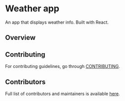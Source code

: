 # Weather app

An app that displays weather info. Built with React.

## Overview

## Contributing

For contributing guidelines, go through [CONTRIBUTING](.github/CONTRIBUTING.md).

## Contributors

Full list of contributors and maintainers is available [here](.github/CONTRIBUTORS.md).
